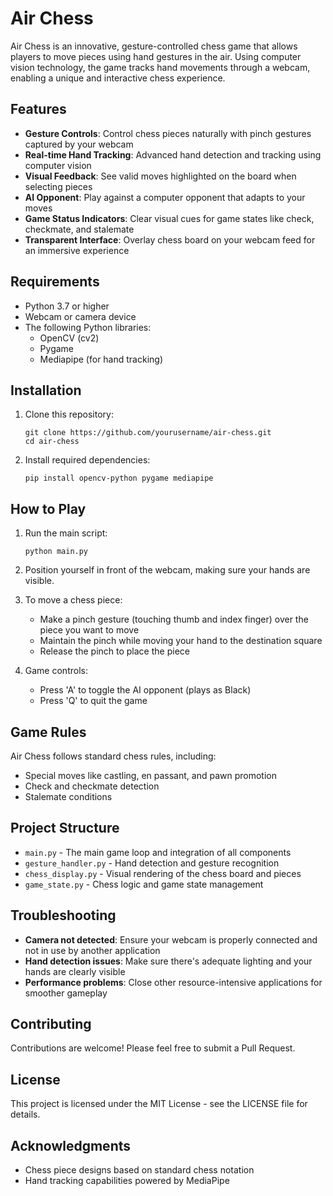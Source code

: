 # Air Chess

Air Chess is an innovative, gesture-controlled chess game that allows players to move pieces using hand gestures in the air. Using computer vision technology, the game tracks hand movements through a webcam, enabling a unique and interactive chess experience.

## Features

- **Gesture Controls**: Control chess pieces naturally with pinch gestures captured by your webcam
- **Real-time Hand Tracking**: Advanced hand detection and tracking using computer vision
- **Visual Feedback**: See valid moves highlighted on the board when selecting pieces
- **AI Opponent**: Play against a computer opponent that adapts to your moves
- **Game Status Indicators**: Clear visual cues for game states like check, checkmate, and stalemate
- **Transparent Interface**: Overlay chess board on your webcam feed for an immersive experience

## Requirements

- Python 3.7 or higher
- Webcam or camera device
- The following Python libraries:
  - OpenCV (cv2)
  - Pygame
  - Mediapipe (for hand tracking)

## Installation

1. Clone this repository:
   ```
   git clone https://github.com/yourusername/air-chess.git
   cd air-chess
   ```

2. Install required dependencies:
   ```
   pip install opencv-python pygame mediapipe
   ```

## How to Play

1. Run the main script:
   ```
   python main.py
   ```

2. Position yourself in front of the webcam, making sure your hands are visible.

3. To move a chess piece:
   - Make a pinch gesture (touching thumb and index finger) over the piece you want to move
   - Maintain the pinch while moving your hand to the destination square
   - Release the pinch to place the piece

4. Game controls:
   - Press 'A' to toggle the AI opponent (plays as Black)
   - Press 'Q' to quit the game

## Game Rules

Air Chess follows standard chess rules, including:
- Special moves like castling, en passant, and pawn promotion
- Check and checkmate detection
- Stalemate conditions

## Project Structure

- `main.py` - The main game loop and integration of all components
- `gesture_handler.py` - Hand detection and gesture recognition
- `chess_display.py` - Visual rendering of the chess board and pieces
- `game_state.py` - Chess logic and game state management

## Troubleshooting

- **Camera not detected**: Ensure your webcam is properly connected and not in use by another application
- **Hand detection issues**: Make sure there's adequate lighting and your hands are clearly visible
- **Performance problems**: Close other resource-intensive applications for smoother gameplay

## Contributing

Contributions are welcome! Please feel free to submit a Pull Request.

## License

This project is licensed under the MIT License - see the LICENSE file for details.

## Acknowledgments

- Chess piece designs based on standard chess notation
- Hand tracking capabilities powered by MediaPipe